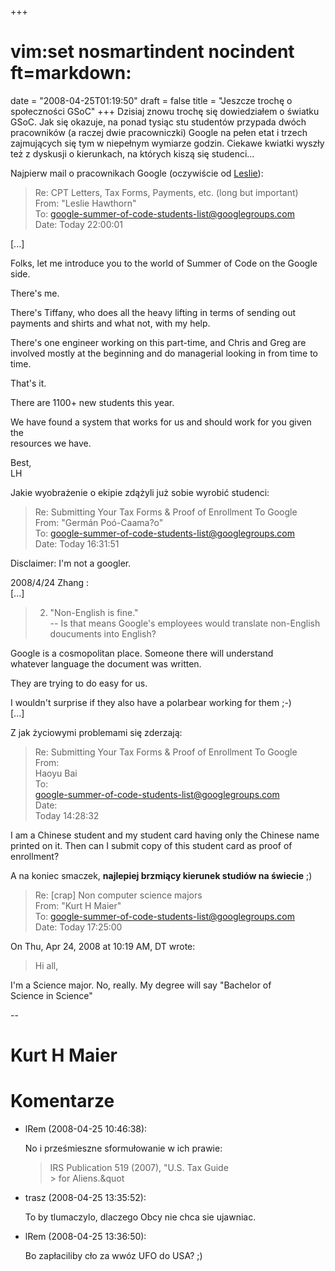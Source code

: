 +++
# vim:set nosmartindent nocindent ft=markdown:
date = "2008-04-25T01:19:50"
draft = false
title = "Jeszcze trochę o społeczności GSoC"
+++
Dzisiaj znowu trochę się dowiedziałem o światku GSoC. Jak się okazuje, na
ponad tysiąc stu studentów przypada dwóch pracowników (a raczej dwie
pracowniczki) Google na pełen etat i trzech zajmujących się tym w niepełnym
wymiarze godzin. Ciekawe kwiatki wyszły też z dyskusji o kierunkach, na
których kiszą się studenci...

Najpierw mail o pracownikach Google (oczywiście od
[Leslie](http://blog.lrem.net/2008/04/24/leslie/)):

> Re: CPT Letters, Tax Forms, Payments, etc. (long but important)  
From: "Leslie Hawthorn"  
To: google-summer-of-code-students-list@googlegroups.com  
Date: Today 22:00:01  
  
[...]  
  
Folks, let me introduce you to the world of Summer of Code on the Google  
side.  
  
There's me.  
  
There's Tiffany, who does all the heavy lifting in terms of sending out  
payments and shirts and what not, with my help.  
  
There's one engineer working on this part-time, and Chris and Greg are  
involved mostly at the beginning and do managerial looking in from time to  
time.  
  
That's it.  
  
There are 1100+ new students this year.  
  
We have found a system that works for us and should work for you given the  
resources we have.  
  
Best,  
LH  

Jakie wyobrażenie o ekipie zdążyli już sobie wyrobić studenci:

> Re: Submitting Your Tax Forms & Proof of Enrollment To Google  
From: "Germán Poó-Caama?o"  
To: google-summer-of-code-students-list@googlegroups.com  
Date: Today 16:31:51  
  
Disclaimer: I'm not a googler.  
  
2008/4/24 Zhang :  
[...]  
> 2. "Non-English is fine."  
> -- Is that means Google's employees would translate non-English  
> doucuments into English?  
  
Google is a cosmopolitan place. Someone there will understand  
whatever language the document was written.  
  
They are trying to do easy for us.  
  
I wouldn't surprise if they also have a polarbear working for them ;-)  
[...]  

Z jak życiowymi problemami się zderzają:

> Re: Submitting Your Tax Forms & Proof of Enrollment To Google  
From:  
Haoyu Bai  
To:  
google-summer-of-code-students-list@googlegroups.com  
Date:  
Today 14:28:32  
  
I am a Chinese student and my student card having only the Chinese name  
printed on it. Then can I submit copy of this student card as proof of  
enrollment?  

A na koniec smaczek, **najlepiej brzmiący kierunek studiów na świecie** ;)

> Re: [crap] Non computer science majors  
From: "Kurt H Maier"  
To: google-summer-of-code-students-list@googlegroups.com  
Date: Today 17:25:00  
  
On Thu, Apr 24, 2008 at 10:19 AM, DT wrote:  
>  
> Hi all,  
  
I'm a Science major. No, really. My degree will say "Bachelor of  
Science in Science"  
  
\--  
# Kurt H Maier  

# Komentarze

* lRem (2008-04-25 10:46:38): <p>No i prześmieszne sformułowanie w ich prawie:
  <br /><blockquote>IRS Publication 519 (2007), &quot;U.S. Tax Guide  <br />&gt;
  for Aliens.&quot</blockquote></p>
* trasz (2008-04-25 13:35:52): <p>To by tlumaczylo, dlaczego Obcy nie chca sie
  ujawniac.</p>
* lRem (2008-04-25 13:36:50): <p>Bo zapłaciliby cło za wwóz UFO do USA? ;)</p>
